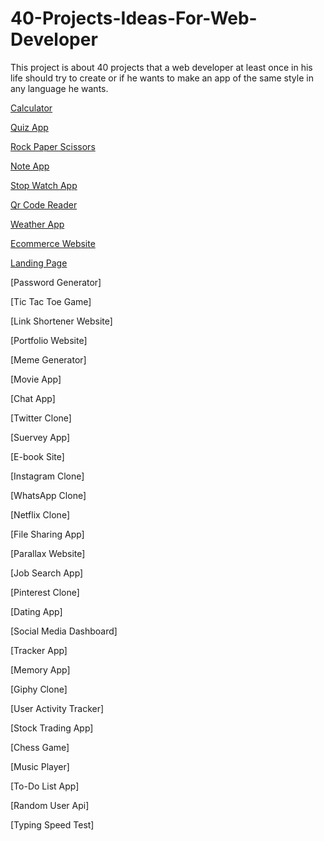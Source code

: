 # 40-Projects-Ideas-For-Web-Developer

This project is about 40 projects that a web developer at least once in his life should try to create or if he wants to make an app of the same style in any language he wants.

[Calculator](https://github.com/Amaranese/40-Projects-Ideas-For-Web-Developer/tree/main/Calculator)

[Quiz App](https://github.com/Amaranese/40-Projects-Ideas-For-Web-Developer/tree/main/Quiz%20App)

[Rock Paper Scissors](https://github.com/Amaranese/40-Projects-Ideas-For-Web-Developer/tree/main/Rock-Paper-Scissors)

[Note App](https://github.com/Amaranese/40-Projects-Ideas-For-Web-Developer/tree/main/Note%20App)

[Stop Watch App](https://github.com/Amaranese/40-Projects-Ideas-For-Web-Developer/tree/main/Stopwatch%20App)

[Qr Code Reader](https://github.com/Amaranese/40-Projects-Ideas-For-Web-Developer/tree/main/Qr%20Code%20Reader)

[Weather App](https://github.com/Amaranese/40-Projects-Ideas-For-Web-Developer/tree/main/Weather%20App)

[Ecommerce Website](https://github.com/Amaranese/40-Projects-Ideas-For-Web-Developer/tree/main/Ecommerce%20Website)

[Landing Page](https://github.com/Amaranese/40-Projects-Ideas-For-Web-Developer/tree/main/Landing%20Page)

[Password Generator]

[Tic Tac Toe Game]

[Link Shortener Website]

[Portfolio Website]

[Meme Generator]

[Movie App]

[Chat App]

[Twitter Clone]

[Suervey App]

[E-book Site]

[Instagram Clone]

[WhatsApp Clone]

[Netflix Clone]

[File Sharing App]

[Parallax Website]

[Job Search App]

[Pinterest Clone]

[Dating App]

[Social Media Dashboard]

[Tracker App]

[Memory App]

[Giphy Clone]

[User Activity Tracker]

[Stock Trading App]

[Chess Game]

[Music Player]

[To-Do List App]

[Random User Api]

[Typing Speed Test]

